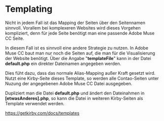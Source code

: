 # Templating

Nicht in jedem Fall ist das Mapping der Seiten über den Seitennamen sinnvoll. Vorallem bei komplexeren Websites wird dieses Vorgehen kompliziert, denn für jede Seite benötigt man eine passende Adobe Muse CC Seite.

In diesem Fall ist es sinnvoll eine andere Strategie zu nutzen. In Adobe Muse CC baut man nur noch die Seiten auf, die man für die Visualisierung der Website benötigt. Über die Angabe "**templateFile**" kann in der Datei **default.php** ein direkter Dateinamen angegeben werden.

Dies füht dazu, dass das normale Alias-Mapping außer Kraft gesetzt wird. Nutzt eine Kirby-Seite dieses Template, so werden alle Contao-Seiten unter Nuzung der angegebenen Adobe Muse CC Datei ausgegeben.

Dupliziert man die Datei **default.php** und ändert den Dateinahmen in **[etwasAnderes].php**, so kann die Datei in weiteren Kirby-Seiten als Template verwendet werden.

https://getkirby.com/docs/templates

